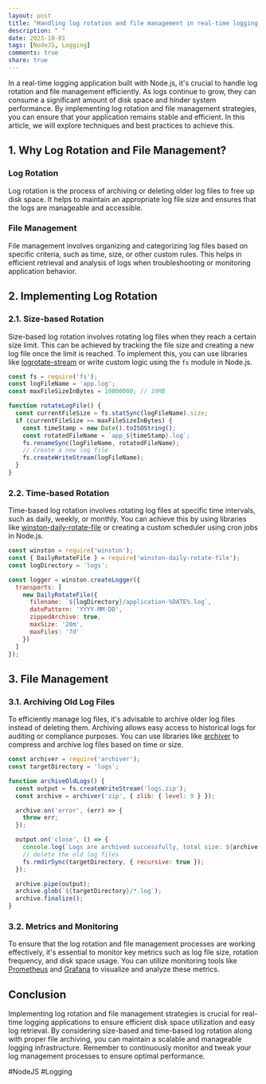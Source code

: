 ```yaml
---
layout: post
title: "Handling log rotation and file management in real-time logging with Node.js"
description: " "
date: 2023-10-01
tags: [NodeJS, Logging]
comments: true
share: true
---
```


In a real-time logging application built with Node.js, it's crucial to handle log rotation and file management efficiently. As logs continue to grow, they can consume a significant amount of disk space and hinder system performance. By implementing log rotation and file management strategies, you can ensure that your application remains stable and efficient. In this article, we will explore techniques and best practices to achieve this.

## 1. Why Log Rotation and File Management?

### Log Rotation
Log rotation is the process of archiving or deleting older log files to free up disk space. It helps to maintain an appropriate log file size and ensures that the logs are manageable and accessible.

### File Management
File management involves organizing and categorizing log files based on specific criteria, such as time, size, or other custom rules. This helps in efficient retrieval and analysis of logs when troubleshooting or monitoring application behavior.

## 2. Implementing Log Rotation

### 2.1. Size-based Rotation
Size-based log rotation involves rotating log files when they reach a certain size limit. This can be achieved by tracking the file size and creating a new log file once the limit is reached. To implement this, you can use libraries like [logrotate-stream](https://github.com/klaemo/logrotate-stream) or write custom logic using the `fs` module in Node.js.

```javascript
const fs = require('fs');
const logFileName = 'app.log';
const maxFileSizeInBytes = 10000000; // 10MB

function rotateLogFile() {
  const currentFileSize = fs.statSync(logFileName).size;
  if (currentFileSize >= maxFileSizeInBytes) {
    const timeStamp = new Date().toISOString();
    const rotatedFileName = `app_${timeStamp}.log`;
    fs.renameSync(logFileName, rotatedFileName);
    // Create a new log file
    fs.createWriteStream(logFileName);
  }
}
```

### 2.2. Time-based Rotation
Time-based log rotation involves rotating log files at specific time intervals, such as daily, weekly, or monthly. You can achieve this by using libraries like [winston-daily-rotate-file](https://github.com/winstonjs/winston-daily-rotate-file) or creating a custom scheduler using cron jobs in Node.js.

```javascript
const winston = require('winston');
const { DailyRotateFile } = require('winston-daily-rotate-file');
const logDirectory = 'logs';

const logger = winston.createLogger({
  transports: [
    new DailyRotateFile({
      filename: `${logDirectory}/application-%DATE%.log`,
      datePattern: 'YYYY-MM-DD',
      zippedArchive: true,
      maxSize: '20m',
      maxFiles: '7d'
    })
  ]
});
```

## 3. File Management

### 3.1. Archiving Old Log Files
To efficiently manage log files, it's advisable to archive older log files instead of deleting them. Archiving allows easy access to historical logs for auditing or compliance purposes. You can use libraries like [archiver](https://www.npmjs.com/package/archiver) to compress and archive log files based on time or size.

```javascript
const archiver = require('archiver');
const targetDirectory = 'logs';

function archiveOldLogs() {
  const output = fs.createWriteStream('logs.zip');
  const archive = archiver('zip', { zlib: { level: 9 } });

  archive.on('error', (err) => {
    throw err;
  });

  output.on('close', () => {
    console.log(`Logs are archived successfully, total size: ${archive.pointer()} bytes`);
    // delete the old log files
    fs.rmdirSync(targetDirectory, { recursive: true });
  });

  archive.pipe(output);
  archive.glob(`${targetDirectory}/*.log`);
  archive.finalize();
}
```

### 3.2. Metrics and Monitoring
To ensure that the log rotation and file management processes are working effectively, it's essential to monitor key metrics such as log file size, rotation frequency, and disk space usage. You can utilize monitoring tools like [Prometheus](https://prometheus.io/) and [Grafana](https://grafana.com/) to visualize and analyze these metrics.

## Conclusion

Implementing log rotation and file management strategies is crucial for real-time logging applications to ensure efficient disk space utilization and easy log retrieval. By considering size-based and time-based log rotation along with proper file archiving, you can maintain a scalable and manageable logging infrastructure. Remember to continuously monitor and tweak your log management processes to ensure optimal performance.

#NodeJS #Logging